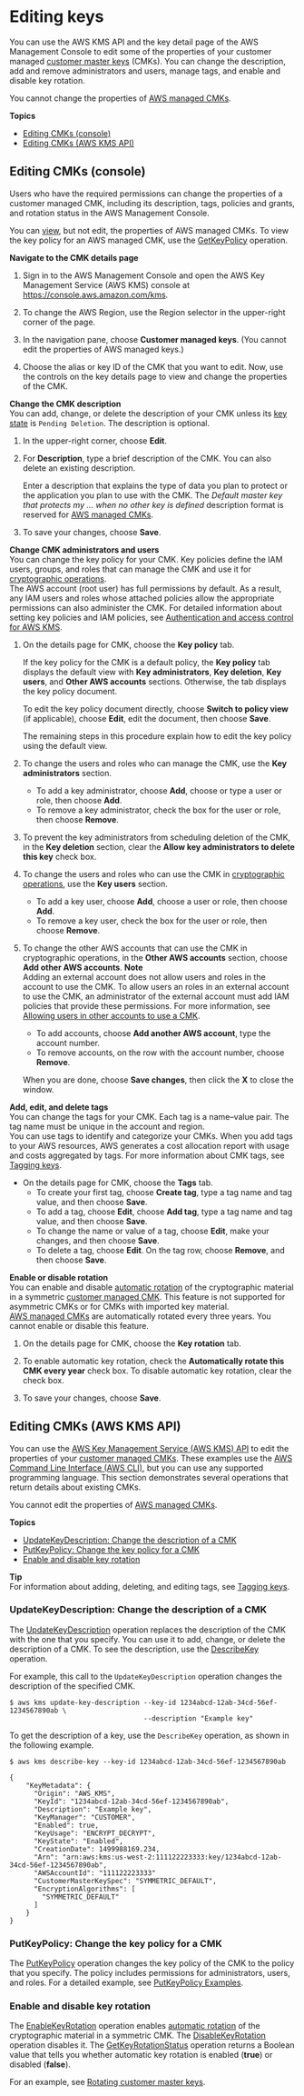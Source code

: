 # Editing keys<a name="editing-keys"></a>

You can use the AWS KMS API and the key detail page of the AWS Management Console to edit some of the properties of your customer managed [customer master keys](concepts.md#master_keys) \(CMKs\)\. You can change the description, add and remove administrators and users, manage tags, and enable and disable key rotation\. 

You cannot change the properties of [AWS managed CMKs](concepts.md#master_keys)\.

**Topics**
+ [Editing CMKs \(console\)](#editing-keys-console)
+ [Editing CMKs \(AWS KMS API\)](#editing-keys-cli)

## Editing CMKs \(console\)<a name="editing-keys-console"></a>

Users who have the required permissions can change the properties of a customer managed CMK, including its description, tags, policies and grants, and rotation status in the AWS Management Console\.

You can [view](viewing-keys.md), but not edit, the properties of AWS managed CMKs\. To view the key policy for an AWS managed CMK, use the [GetKeyPolicy](https://docs.aws.amazon.com/kms/latest/APIReference/API_GetKeyPolicy.html) operation\.

**Navigate to the CMK details page**  

1. Sign in to the AWS Management Console and open the AWS Key Management Service \(AWS KMS\) console at [https://console\.aws\.amazon\.com/kms](https://console.aws.amazon.com/kms)\.

1. To change the AWS Region, use the Region selector in the upper\-right corner of the page\.

1. In the navigation pane, choose **Customer managed keys**\. \(You cannot edit the properties of AWS managed keys\.\)

1. Choose the alias or key ID of the CMK that you want to edit\. Now, use the controls on the key details page to view and change the properties of the CMK\.

**Change the CMK description**  
You can add, change, or delete the description of your CMK unless its [key state](key-state.md) is `Pending Deletion`\. The description is optional\.  

1. In the upper\-right corner, choose **Edit**\.

1. For **Description**, type a brief description of the CMK\. You can also delete an existing description\.

   Enter a description that explains the type of data you plan to protect or the application you plan to use with the CMK\. The *Default master key that protects my \.\.\. when no other key is defined* description format is reserved for [AWS managed CMKs](concepts.md#aws-managed-cmk)\.

1. To save your changes, choose **Save**\.

**Change CMK administrators and users**  
You can change the key policy for your CMK\. Key policies define the IAM users, groups, and roles that can manage the CMK and use it for [cryptographic operations](concepts.md#cryptographic-operations)\.   
The AWS account \(root user\) has full permissions by default\. As a result, any IAM users and roles whose attached policies allow the appropriate permissions can also administer the CMK\. For detailed information about setting key policies and IAM policies, see [Authentication and access control for AWS KMS](control-access.md)\.  

1. On the details page for CMK, choose the **Key policy** tab\.

   If the key policy for the CMK is a default policy, the **Key policy** tab displays the default view with **Key administrators**, **Key deletion**, **Key users**, and **Other AWS accounts** sections\. Otherwise, the tab displays the key policy document\.

   To edit the key policy document directly, choose **Switch to policy view** \(if applicable\), choose **Edit**, edit the document, then choose **Save**\.

   The remaining steps in this procedure explain how to edit the key policy using the default view\.

1. To change the users and roles who can manage the CMK, use the **Key administrators** section\.
   + To add a key administrator, choose **Add**, choose or type a user or role, then choose **Add**\.
   + To remove a key administrator, check the box for the user or role, then choose **Remove**\.

1. To prevent the key administrators from scheduling deletion of the CMK, in the **Key deletion** section, clear the **Allow key administrators to delete this key** check box\.

1. To change the users and roles who can use the CMK in [cryptographic operations](concepts.md#cryptographic-operations), use the **Key users** section\.
   + To add a key user, choose **Add**, choose a user or role, then choose **Add**\.
   + To remove a key user, check the box for the user or role, then choose **Remove**\.

1. To change the other AWS accounts that can use the CMK in cryptographic operations, in the **Other AWS accounts** section, choose **Add other AWS accounts**\.
**Note**  
Adding an external account does not allow users and roles in the account to use the CMK\. To allow users an roles in an external account to use the CMK, an administrator of the external account must add IAM policies that provide these permissions\. For more information, see [Allowing users in other accounts to use a CMK](key-policy-modifying-external-accounts.md)\.
   + To add accounts, choose **Add another AWS account**, type the account number\. 
   + To remove accounts, on the row with the account number, choose **Remove**\. 

   When you are done, choose **Save changes**, then click the **X** to close the window\.

**Add, edit, and delete tags**  
You can change the tags for your CMK\. Each tag is a name–value pair\. The tag name must be unique in the account and region\.   
You can use tags to identify and categorize your CMKs\. When you add tags to your AWS resources, AWS generates a cost allocation report with usage and costs aggregated by tags\. For more information about CMK tags, see [Tagging keys](tagging-keys.md)\.  
+ On the details page for CMK, choose the **Tags** tab\.
  + To create your first tag, choose **Create tag**, type a tag name and tag value, and then choose **Save**\.
  + To add a tag, choose **Edit**, choose **Add tag**, type a tag name and tag value, and then choose **Save**\.
  + To change the name or value of a tag, choose **Edit**, make your changes, and then choose **Save**\.
  + To delete a tag, choose **Edit**\. On the tag row, choose **Remove**, and then choose **Save**\.

**Enable or disable rotation**  
You can enable and disable [automatic rotation](rotate-keys.md) of the cryptographic material in a symmetric [customer managed CMK](concepts.md#master_keys)\. This feature is not supported for asymmetric CMKs or for CMKs with imported key material\.  
[AWS managed CMKs](concepts.md#master_keys) are automatically rotated every three years\. You cannot enable or disable this feature\.  

1. On the details page for CMK, choose the **Key rotation** tab\.

1. To enable automatic key rotation, check the **Automatically rotate this CMK every year** check box\. To disable automatic key rotation, clear the check box\.

1. To save your changes, choose **Save**\.

## Editing CMKs \(AWS KMS API\)<a name="editing-keys-cli"></a>

You can use the [AWS Key Management Service \(AWS KMS\) API](https://docs.aws.amazon.com/kms/latest/APIReference/) to edit the properties of your [customer managed CMKs](concepts.md#master_keys)\. These examples use the [AWS Command Line Interface \(AWS CLI\)](https://aws.amazon.com/cli/), but you can use any supported programming language\. This section demonstrates several operations that return details about existing CMKs\.

You cannot edit the properties of [AWS managed CMKs](concepts.md#master_keys)\.

**Topics**
+ [UpdateKeyDescription: Change the description of a CMK](#editing-keys-edit-description)
+ [PutKeyPolicy: Change the key policy for a CMK](#editing-keys-edit-key-policy)
+ [Enable and disable key rotation](#editing-keys-enable-key-rotation)

**Tip**  
For information about adding, deleting, and editing tags, see [Tagging keys](tagging-keys.md)\.

### UpdateKeyDescription: Change the description of a CMK<a name="editing-keys-edit-description"></a>

The [UpdateKeyDescription](https://docs.aws.amazon.com/kms/latest/APIReference/API_UpdateKeyDescription.html) operation replaces the description of the CMK with the one that you specify\. You can use it to add, change, or delete the description of a CMK\. To see the description, use the [DescribeKey](https://docs.aws.amazon.com/kms/latest/APIReference/API_DescribeKey.html) operation\.

For example, this call to the `UpdateKeyDescription` operation changes the description of the specified CMK\.

```
$ aws kms update-key-description --key-id 1234abcd-12ab-34cd-56ef-1234567890ab \
                                 --description "Example key"
```

To get the description of a key, use the `DescribeKey` operation, as shown in the following example\.

```
$ aws kms describe-key --key-id 1234abcd-12ab-34cd-56ef-1234567890ab
        
{
    "KeyMetadata": {
      "Origin": "AWS_KMS",
      "KeyId": "1234abcd-12ab-34cd-56ef-1234567890ab",
      "Description": "Example key",
      "KeyManager": "CUSTOMER",
      "Enabled": true,
      "KeyUsage": "ENCRYPT_DECRYPT",
      "KeyState": "Enabled",
      "CreationDate": 1499988169.234,
      "Arn": "arn:aws:kms:us-west-2:111122223333:key/1234abcd-12ab-34cd-56ef-1234567890ab",
      "AWSAccountId": "111122223333"
      "CustomerMasterKeySpec": "SYMMETRIC_DEFAULT",
      "EncryptionAlgorithms": [
        "SYMMETRIC_DEFAULT"
      ]
    }
}
```

### PutKeyPolicy: Change the key policy for a CMK<a name="editing-keys-edit-key-policy"></a>

The [PutKeyPolicy](https://docs.aws.amazon.com/kms/latest/APIReference/API_PutKeyPolicy.html) operation changes the key policy of the CMK to the policy that you specify\. The policy includes permissions for administrators, users, and roles\. For a detailed example, see [PutKeyPolicy Examples](https://docs.aws.amazon.com/kms/latest/APIReference/API_PutKeyPolicy.html#API_PutKeyPolicy_Examples)\.

### Enable and disable key rotation<a name="editing-keys-enable-key-rotation"></a>

The [EnableKeyRotation](https://docs.aws.amazon.com/kms/latest/APIReference/API_EnableKeyRotation.html) operation enables [automatic rotation](rotate-keys.md) of the cryptographic material in a symmetric CMK\. The [DisableKeyRotation](https://docs.aws.amazon.com/kms/latest/APIReference/API_DisableKeyRotation.html) operation disables it\. The [GetKeyRotationStatus](https://docs.aws.amazon.com/kms/latest/APIReference/API_GetKeyRotationStatus.html) operation returns a Boolean value that tells you whether automatic key rotation is enabled \(**true**\) or disabled \(**false**\)\. 

For an example, see [Rotating customer master keys](rotate-keys.md)\.